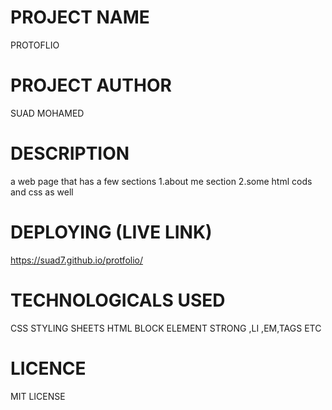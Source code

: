 # PROJECT NAME 
PROTOFLIO
# PROJECT AUTHOR
SUAD MOHAMED 
# DESCRIPTION
a web page that has a few sections 1.about me section 2.some html cods and css as well 
# DEPLOYING (LIVE LINK)
https://suad7.github.io/protfolio/
# TECHNOLOGICALS USED
CSS STYLING SHEETS  HTML BLOCK ELEMENT STRONG ,LI ,EM,TAGS ETC 
# LICENCE
MIT LICENSE

